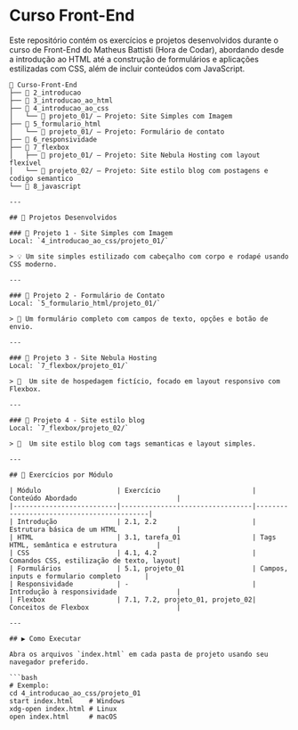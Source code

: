 # Curso Front-End 

Este repositório contém os exercícios e projetos desenvolvidos durante o curso de Front-End do Matheus Battisti (Hora de Codar), abordando desde a introdução ao HTML até a construção de formulários e aplicações estilizadas com CSS, além de incluir conteúdos com JavaScript.

```
📂 Curso-Front-End
├── 📁 2_introducao
├── 📁 3_introducao_ao_html
├── 📁 4_introducao_ao_css
│   └── 📄 projeto_01/ — Projeto: Site Simples com Imagem
├── 📁 5_formulario_html
│   └── 📄 projeto_01/ — Projeto: Formulário de contato
├── 📁 6_responsividade
├── 📁 7_flexbox
│   ├── 📄 projeto_01/ — Projeto: Site Nebula Hosting com layout flexível
│   └── 📄 projeto_02/ — Projeto: Site estilo blog com postagens e codigo semantico
└── 📁 8_javascript

---

## 💼 Projetos Desenvolvidos

### 📌 Projeto 1 - Site Simples com Imagem
Local: `4_introducao_ao_css/projeto_01/`

> 💡 Um site simples estilizado com cabeçalho com corpo e rodapé usando CSS moderno.

---

### 📌 Projeto 2 - Formulário de Contato  
Local: `5_formulario_html/projeto_01/`

> 💬 Um formulário completo com campos de texto, opções e botão de envio.

---

### 📌 Projeto 3 - Site Nebula Hosting
Local: `7_flexbox/projeto_01/`

> 🌌  Um site de hospedagem fictício, focado em layout responsivo com Flexbox.

---

### 📌 Projeto 4 - Site estilo blog
Local: `7_flexbox/projeto_02/`

> 📰  Um site estilo blog com tags semanticas e layout simples.

---

## 🧪 Exercícios por Módulo

| Módulo                   | Exercício                       | Conteúdo Abordado                         |
|--------------------------|---------------------------------|-------------------------------------------|
| Introdução               | 2.1, 2.2                        | Estrutura básica de um HTML               |
| HTML                     | 3.1, tarefa_01                  | Tags HTML, semântica e estrutura          |
| CSS                      | 4.1, 4.2                        | Comandos CSS, estilização de texto, layout|
| Formulários              | 5.1, projeto_01                 | Campos, inputs e formulario completo      |
| Responsividade           | -                               | Introdução à responsividade               |
| Flexbox                  | 7.1, 7.2, projeto_01, projeto_02| Conceitos de Flexbox                      |

---

## ▶️ Como Executar

Abra os arquivos `index.html` em cada pasta de projeto usando seu navegador preferido.

```bash
# Exemplo:
cd 4_introducao_ao_css/projeto_01
start index.html    # Windows
xdg-open index.html # Linux
open index.html     # macOS
